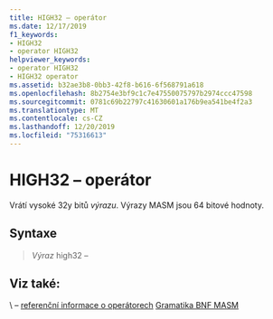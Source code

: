 ```yaml
---
title: HIGH32 – operátor
ms.date: 12/17/2019
f1_keywords:
- HIGH32
- operator HIGH32
helpviewer_keywords:
- operator HIGH32
- HIGH32 operator
ms.assetid: b32ae3b8-0bb3-42f8-b616-6f568791a618
ms.openlocfilehash: 8b2754e3bf9c1c7e47550075797b2974ccc47598
ms.sourcegitcommit: 0781c69b22797c41630601a176b9ea541be4f2a3
ms.translationtype: MT
ms.contentlocale: cs-CZ
ms.lasthandoff: 12/20/2019
ms.locfileid: "75316613"
---
```

# <a name="operator-high32"></a>HIGH32 – operátor

Vrátí vysoké 32y bitů *výrazu*. Výrazy MASM jsou 64 bitové hodnoty.

## <a name="syntax"></a>Syntaxe

> *Výraz* high32 –

## <a name="see-also"></a>Viz také:

\ – [referenční informace o operátorech](operators-reference.md)
[Gramatika BNF MASM](masm-bnf-grammar.md)

